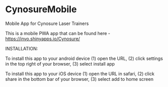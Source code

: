 # CynosureMobile
Mobile App for Cynosure Laser Trainers

This is a mobile PWA app that can be found here - https://invo.shinyapps.io/Cynosure/

INSTALLATION: 

To install this app to your android device (1) open the URL, (2) click settings in the top right of your browser, (3) select install app

To install this app to your iOS device (1) open the URL in safari, (2) click share in the bottom bar of your browser, (3) select add to home screen
